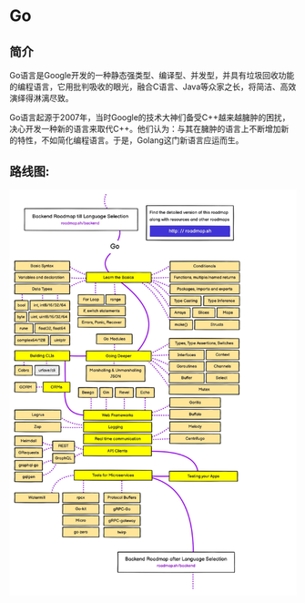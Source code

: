 
# Go

## 简介

Go语言是Google开发的一种静态强类型、编译型、并发型，并具有垃圾回收功能的编程语言，它用批判吸收的眼光，融合C语言、Java等众家之长，将简洁、高效演绎得淋漓尽致。

Go语言起源于2007年，当时Google的技术大神们备受C++越来越臃肿的困扰，决心开发一种新的语言来取代C++。他们认为：与其在臃肿的语言上不断增加新的特性，不如简化编程语言。于是，Golang这门新语言应运而生。

## 路线图:
![](GoRoadmap.jpg)

